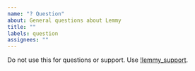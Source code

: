 ```yaml
---
name: "? Question"
about: General questions about Lemmy
title: ""
labels: question
assignees: ""
---
```


Do not use this for questions or support. Use [!lemmy_support](https://lemmy.ml/c/lemmy_support).
